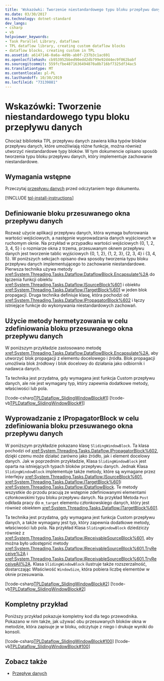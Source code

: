 ```yaml
---
title: 'Wskazówki: Tworzenie niestandardowego typu bloku przepływu danych'
ms.date: 03/30/2017
ms.technology: dotnet-standard
dev_langs:
- csharp
- vb
helpviewer_keywords:
- Task Parallel Library, dataflows
- TPL dataflow library, creating custom dataflow blocks
- dataflow blocks, creating custom in TPL
ms.assetid: a6147146-0a6a-4d9b-ab0f-237b3c1ac691
ms.openlocfilehash: cb953952bbed90edd2db799e92d44ec9f062babf
ms.sourcegitcommit: 559fcfbe4871636494870a8b716bf7325df34ac5
ms.translationtype: MT
ms.contentlocale: pl-PL
ms.lasthandoff: 10/30/2019
ms.locfileid: "73139881"
---
```

# <a name="walkthrough-creating-a-custom-dataflow-block-type"></a>Wskazówki: Tworzenie niestandardowego typu bloku przepływu danych
Chociaż biblioteka TPL przepływu danych zawiera kilka typów bloków przepływu danych, które umożliwiają różne funkcje, można również utworzyć niestandardowe typy bloków. W tym dokumencie opisano sposób tworzenia typu bloku przepływu danych, który implementuje zachowanie niestandardowe.  
  
## <a name="prerequisites"></a>Wymagania wstępne  
 Przeczytaj [przepływu danych](../../../docs/standard/parallel-programming/dataflow-task-parallel-library.md) przed odczytaniem tego dokumentu.  

[!INCLUDE [tpl-install-instructions](../../../includes/tpl-install-instructions.md)]
  
## <a name="defining-the-sliding-window-dataflow-block"></a>Definiowanie bloku przesuwanego okna przepływu danych  
 Rozważ użycie aplikacji przepływu danych, która wymaga buforowania wartości wejściowych, a następnie wyprowadzania danych wyjściowych w ruchomym oknie. Na przykład w przypadku wartości wejściowych {0, 1, 2, 3, 4, 5} i o rozmiarze okna z trzema, przesuwanym oknem przepływu danych jest tworzenie tablic wyjściowych {0, 1, 2}, {1, 2, 3}, {2, 3, 4} i {3, 4, 5}. W poniższych sekcjach opisano dwa sposoby tworzenia typu bloku przepływu danych implementującego to zachowanie niestandardowe. Pierwsza technika używa metody <xref:System.Threading.Tasks.Dataflow.DataflowBlock.Encapsulate%2A> do łączenia funkcji obiektu <xref:System.Threading.Tasks.Dataflow.ISourceBlock%601> i obiektu <xref:System.Threading.Tasks.Dataflow.ITargetBlock%601> w jeden blok propagacji. Druga technika definiuje klasę, która pochodzi od <xref:System.Threading.Tasks.Dataflow.IPropagatorBlock%602> i łączy istniejące funkcje do wykonywania niestandardowych zachowań.  
  
## <a name="using-the-encapsulate-method-to-define-the-sliding-window-dataflow-block"></a>Użycie metody hermetyzowania w celu zdefiniowania bloku przesuwanego okna przepływu danych  
 W poniższym przykładzie zastosowano metodę <xref:System.Threading.Tasks.Dataflow.DataflowBlock.Encapsulate%2A>, aby utworzyć blok propagacji z elementu docelowego i źródła. Blok propagacji umożliwia blok źródłowy i blok docelowy do działania jako odbiornik i nadawca danych.  
  
 Ta technika jest przydatna, gdy wymagana jest funkcja Custom przepływu danych, ale nie jest wymagany typ, który zapewnia dodatkowe metody, właściwości lub pola.  
  
 [!code-csharp[TPLDataflow_SlidingWindowBlock#1](../../../samples/snippets/csharp/VS_Snippets_Misc/tpldataflow_slidingwindowblock/cs/slidingwindowblock.cs#1)]
 [!code-vb[TPLDataflow_SlidingWindowBlock#1](../../../samples/snippets/visualbasic/VS_Snippets_Misc/tpldataflow_slidingwindowblock/vb/slidingwindowblock.vb#1)]  
  
## <a name="deriving-from-ipropagatorblock-to-define-the-sliding-window-dataflow-block"></a>Wyprowadzanie z IPropagatorBlock w celu zdefiniowania bloku przesuwanego okna przepływu danych  
 W poniższym przykładzie pokazano klasę `SlidingWindowBlock`. Ta klasa pochodzi od <xref:System.Threading.Tasks.Dataflow.IPropagatorBlock%602>, dzięki czemu może działać zarówno jako źródło, jak i element docelowy danych. Jak w poprzednim przykładzie, Klasa `SlidingWindowBlock` jest oparta na istniejących typach bloków przepływu danych. Jednak Klasa `SlidingWindowBlock` implementuje także metody, które są wymagane przez interfejsy <xref:System.Threading.Tasks.Dataflow.ISourceBlock%601>, <xref:System.Threading.Tasks.Dataflow.ITargetBlock%601>i <xref:System.Threading.Tasks.Dataflow.IDataflowBlock>. Te metody wszystkie do przodu pracują ze wstępnie zdefiniowanymi elementami członkowskimi typu bloku przepływu danych. Na przykład Metoda `Post` odkłada pracy do `m_target` elementu członkowskiego danych, który jest również obiektem <xref:System.Threading.Tasks.Dataflow.ITargetBlock%601>.  
  
 Ta technika jest przydatna, gdy wymagana jest funkcja Custom przepływu danych, a także wymagany jest typ, który zapewnia dodatkowe metody, właściwości lub pola. Na przykład Klasa `SlidingWindowBlock` dziedziczy również z <xref:System.Threading.Tasks.Dataflow.IReceivableSourceBlock%601>, aby można było udostępnić metody <xref:System.Threading.Tasks.Dataflow.IReceivableSourceBlock%601.TryReceive%2A> i <xref:System.Threading.Tasks.Dataflow.IReceivableSourceBlock%601.TryReceiveAll%2A>. Klasa `SlidingWindowBlock` ilustruje także rozszerzalność, dostarczając Właściwość `WindowSize`, która pobiera liczbę elementów w oknie przesuwania.  
  
 [!code-csharp[TPLDataflow_SlidingWindowBlock#2](../../../samples/snippets/csharp/VS_Snippets_Misc/tpldataflow_slidingwindowblock/cs/slidingwindowblock.cs#2)]
 [!code-vb[TPLDataflow_SlidingWindowBlock#2](../../../samples/snippets/visualbasic/VS_Snippets_Misc/tpldataflow_slidingwindowblock/vb/slidingwindowblock.vb#2)]  
  
## <a name="the-complete-example"></a>Kompletny przykład  
 Poniższy przykład pokazuje kompletny kod dla tego przewodnika. Pokazano w nim także, jak używać obu przesuwanych bloków okna w metodzie, która zapisuje je w bloku, odczytuje z niego i drukuje wyniki do konsoli.  
  
 [!code-csharp[TPLDataflow_SlidingWindowBlock#100](../../../samples/snippets/csharp/VS_Snippets_Misc/tpldataflow_slidingwindowblock/cs/slidingwindowblock.cs#100)]
 [!code-vb[TPLDataflow_SlidingWindowBlock#100](../../../samples/snippets/visualbasic/VS_Snippets_Misc/tpldataflow_slidingwindowblock/vb/slidingwindowblock.vb#100)]  
  
## <a name="see-also"></a>Zobacz także

- [Przepływ danych](../../../docs/standard/parallel-programming/dataflow-task-parallel-library.md)
